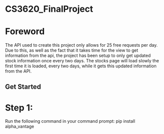 # CS3620_FinalProject
# Foreword
The API used to create this project only allows for 25 free requests per day. Due to this, as well as the fact that it takes time for the view to get information from the api, the project has been setup to only get updated stock information once every two days.
The stocks page will load slowly the first time it is loaded, every two days, while it gets this updated information from the API.

## Get Started

# Step 1:
Run the following command in your command prompt:
pip install alpha_vantage